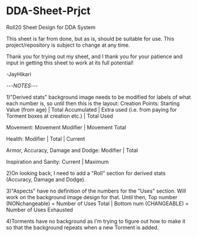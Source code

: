 # DDA-Sheet-Prjct
Roll20 Sheet Design for DDA System

This sheet is far from done, but as is, should be suitable for use. This project/repository is subject to change at any time.

Thank you for trying out my sheet, and I thank you for your patience and input in getting this sheet to work at its full potential!

-JayHikari



---*NOTES*---

1)"Derived stats" background image needs to be modified for labels of what each number is, so until then this is the layout:
  Creation Points:
    Starting Value (from age) | Total Accumulated | Extra used (i.e. from paying for Torment boxes at creation etc.) | Total Used
    
  Movement:
    Movement Modifier | Movement Total
  
  Health:
    Modifier | Total | Current
  
  Armor, Accuracy, Damage and Dodge:
    Modifier | Total
    
  Inspiration and Sanity:
    Current | Maximum
  
2)On looking back, I need to add a "Roll" section for derived stats (Accuracy, Damage and Dodge).

3)"Aspects" have no definition of the numbers for the "Uses" section. Will work on the background image design for that. Until then,
  Top number (NONchangeable) = Number of Uses Total | Bottom num (CHANGEABLE) = Number of Uses Exhausted

4)Torments have no background as I'm trying to figure out how to make it so that the background repeats when a new Torment is added.

